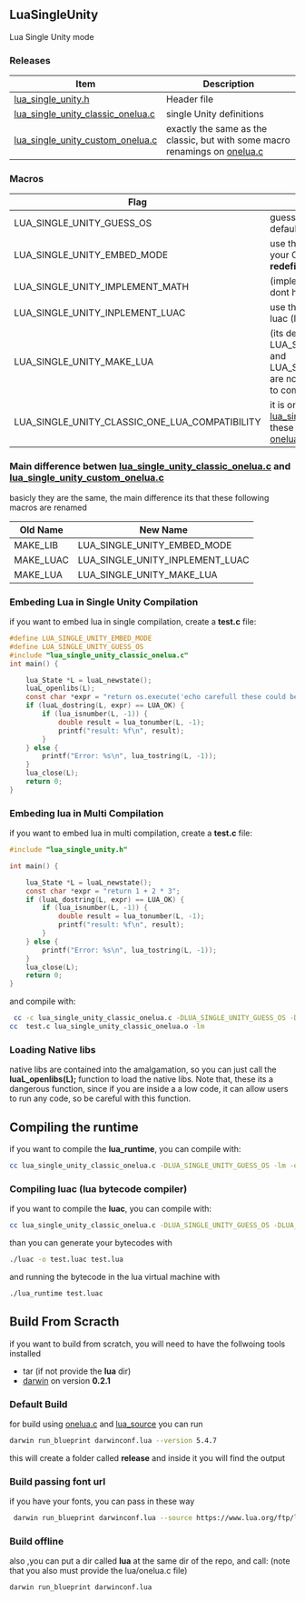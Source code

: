 ## LuaSingleUnity
Lua Single Unity mode

### Releases
| Item | Description |
| ---- | ----------- |
|[lua_single_unity.h](https://github.com/OUIsolutions/LuaSingleUnity/releases/download/5.4.7/lua_single_unity.h)| Header file|
|[lua_single_unity_classic_onelua.c](https://github.com/OUIsolutions/LuaSingleUnity/releases/download/5.4.7/lua_single_unity_classic_onelua.c)| single Unity definitions|
|[lua_single_unity_custom_onelua.c](https://github.com/OUIsolutions/LuaSingleUnity/releases/download/5.4.7/lua_single_unity_custom_onelua.c)| exactly the same as the classic, but with some macro renamings on [onelua.c](https://github.com/lua/lua/blob/master/onelua.c)|

### Macros
| Flag | Description |
| ---- | ----------- |
|LUA_SINGLE_UNITY_GUESS_OS | guess the os, if defined, it will use the default os check [guess_os.h](/src/guess_os.h) |
|LUA_SINGLE_UNITY_EMBED_MODE | use these if you want to embed lua into your C code , otherwise will raises **redefinition of main** |
|LUA_SINGLE_UNITY_IMPLEMENT_MATH| (implements **math.h**) use these if you dont have the **-lm** avaliable on your os  |
|LUA_SINGLE_UNITY_INPLEMENT_LUAC | use these if you want to compile the luac (lua bytecode generator) |
|LUA_SINGLE_UNITY_MAKE_LUA| (its default if LUA_SINGLE_UNITY_EMBED_MODE and LUA_SINGLE_UNITY_INPLEMENT_LUAC are not defined) use these if you want to compile the lua runtime|
|LUA_SINGLE_UNITY_CLASSIC_ONE_LUA_COMPATIBILITY| it is only usefull on [lua_single_unity_custom_onelua.c](https://github.com/OUIsolutions/LuaSingleUnity/releases/download/5.4.7/lua_single_unity_custom_onelua.c), with these flag will emulate the classic [onelua.c](https://github.com/lua/lua/blob/master/onelua.c)|

### Main difference betwen [lua_single_unity_classic_onelua.c](https://github.com/OUIsolutions/LuaSingleUnity/releases/download/5.4.7/lua_single_unity_classic_onelua.c) and [lua_single_unity_custom_onelua.c](https://github.com/OUIsolutions/LuaSingleUnity/releases/download/5.4.7/lua_single_unity_custom_onelua.c)
basicly they are the same, the main difference its that these following macros are renamed

| Old Name | New Name |
| -------- | -------- |
|MAKE_LIB  | LUA_SINGLE_UNITY_EMBED_MODE |
|MAKE_LUAC | LUA_SINGLE_UNITY_INPLEMENT_LUAC |
|MAKE_LUA | LUA_SINGLE_UNITY_MAKE_LUA |


### Embeding Lua in Single Unity Compilation
if you want to embed lua in single compilation, create a **test.c** file:

```c
#define LUA_SINGLE_UNITY_EMBED_MODE
#define LUA_SINGLE_UNITY_GUESS_OS
#include "lua_single_unity_classic_onelua.c"
int main() {

    lua_State *L = luaL_newstate();
    luaL_openlibs(L);
    const char *expr = "return os.execute('echo carefull these could be executed by your user ')"; 
    if (luaL_dostring(L, expr) == LUA_OK) {
        if (lua_isnumber(L, -1)) { 
            double result = lua_tonumber(L, -1);
            printf("result: %f\n", result);
        }
    } else {
        printf("Error: %s\n", lua_tostring(L, -1)); 
    }
    lua_close(L); 
    return 0;
}

```

### Embeding lua in Multi Compilation
if you want to embed lua in multi compilation, create a **test.c** file:

```c
#include "lua_single_unity.h"

int main() {

    lua_State *L = luaL_newstate();
    const char *expr = "return 1 + 2 * 3"; 
    if (luaL_dostring(L, expr) == LUA_OK) {
        if (lua_isnumber(L, -1)) { 
            double result = lua_tonumber(L, -1);
            printf("result: %f\n", result);
        }
    } else {
        printf("Error: %s\n", lua_tostring(L, -1)); 
    }
    lua_close(L); 
    return 0;
}
```
and compile with:

```bash
 cc -c lua_single_unity_classic_onelua.c -DLUA_SINGLE_UNITY_GUESS_OS -DLUA_SINGLE_UNITY_EMBED_MODE
cc  test.c lua_single_unity_classic_onelua.o -lm
```

### Loading Native libs
native libs are contained into the amalgamation, so you can just call the **luaL_openlibs(L);**
function to load the native libs.
Note that, these its a dangerous function, since if you are inside a a low code, it can allow
users to run any code, so be careful with this function.



## Compiling the runtime
if you want to compile the **lua_runtime**, you can compile with:

```bash
cc lua_single_unity_classic_onelua.c -DLUA_SINGLE_UNITY_GUESS_OS -lm -o lua_runtime
```

### Compiling luac (lua bytecode compiler)
if you want to compile the **luac**, you can compile with:

```bash
cc lua_single_unity_classic_onelua.c -DLUA_SINGLE_UNITY_GUESS_OS -DLUA_SINGLE_UNITY_INPLEMENT_LUAC -lm -o luac
```
than you can generate your bytecodes with
```bash
./luac -o test.luac test.lua
```
and running the bytecode in the lua virtual machine with
```bash
./lua_runtime test.luac
```





## Build From Scracth

if you want to build from scratch, you will need to have the follwoing tools 
installed 

- tar (if not provide the **lua** dir)
- [darwin](https://github.com/OUIsolutions/Darwin) on version **0.2.1**

### Default Build
for build using [onelua.c](https://github.com/lua/lua/blob/master/onelua.c) and 
[lua_source](https://www.lua.org/versions.html) you can run 

```bash
darwin run_blueprint darwinconf.lua --version 5.4.7
```
this will create a folder called **release** and inside it you will find the
output


### Build passing font url
if you have your fonts, you can pass in these way
```bash
 darwin run_blueprint darwinconf.lua --source https://www.lua.org/ftp/lua-5.4.7.tar.gz --onelua https://raw.githubusercontent.com/lua/lua/refs/heads/master/onelua.c
```

### Build offline
also ,you can put a dir called **lua** at the same dir of the repo, and call:
(note that you also must provide the lua/onelua.c file)
```bash
darwin run_blueprint darwinconf.lua
```
